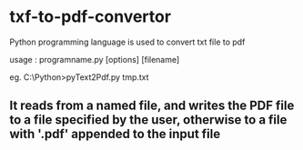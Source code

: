 # txf-to-pdf-convertor
Python programming language is used to convert txt file to pdf

usage : 
programname.py  [options] [filename]

eg. 
C:\Python>pyText2Pdf.py tmp.txt

It reads from a named file, and writes the PDF file to a file specified by 
the user, otherwise to a file with '.pdf' appended to the input file
---------


